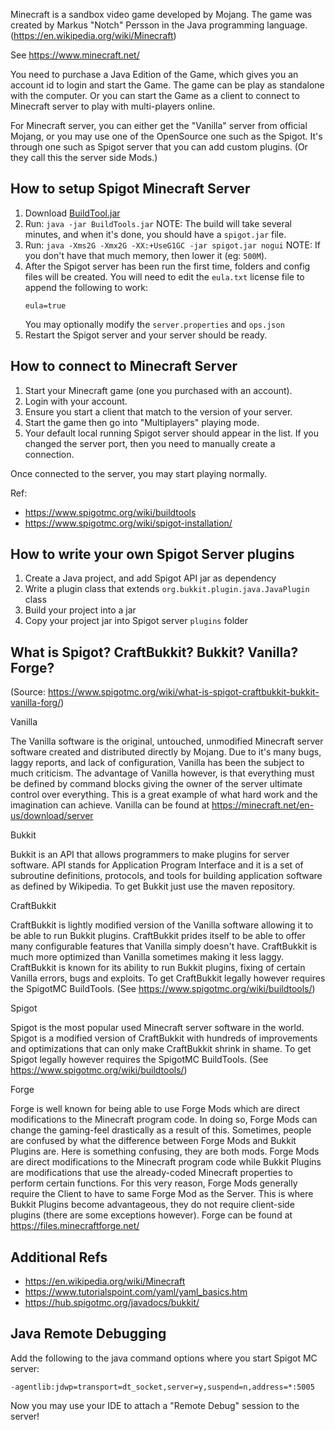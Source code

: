 Minecraft is a sandbox video game developed by Mojang. The game was created by Markus "Notch" Persson 
in the Java programming language. (https://en.wikipedia.org/wiki/Minecraft)

See https://www.minecraft.net/

You need to purchase a Java Edition of the Game, which gives you an account id to login and start 
the Game. The game can be play as standalone with the computer. Or you can start the Game as a client
to connect to Minecraft server to play with multi-players online.

For Minecraft server, you can either get the "Vanilla" server from official Mojang, or you may use
one of the OpenSource one such as the Spigot. It's through one such as Spigot server that you
can add custom plugins. (Or they call this the server side Mods.)

## How to setup Spigot Minecraft Server

1. Download [BuildTool.jar](https://hub.spigotmc.org/jenkins/job/BuildTools/lastSuccessfulBuild/artifact/target/BuildTools.jar)
2. Run: `java -jar BuildTools.jar`
    NOTE: The build will take several minutes, and when it's done, you should have a `spigot.jar` file.
3. Run: `java -Xms2G -Xmx2G -XX:+UseG1GC -jar spigot.jar nogui`
    NOTE: If you don't have that much memory, then lower it (eg: `500M`).
4. After the Spigot server has been run the first time, folders and config files will be created. You will
    need to edit the `eula.txt` license file to append the following to work:
   ```
   eula=true
   ```
   You may optionally modify the `server.properties` and `ops.json`
5. Restart the Spigot server and your server should be ready.

## How to connect to Minecraft Server

1. Start your Minecraft game (one you purchased with an account).
2. Login with your account.
3. Ensure you start a client that match to the version of your server.
4. Start the game then go into "Multiplayers" playing mode. 
6. Your default local running Spigot server should appear in the list. 
   If you changed the server port, then you need to manually create a connection.

Once connected to the server, you may start playing normally.

Ref:
* https://www.spigotmc.org/wiki/buildtools
* https://www.spigotmc.org/wiki/spigot-installation/

## How to write your own Spigot Server plugins

1. Create a Java project, and add Spigot API jar as dependency
2. Write a plugin class that extends `org.bukkit.plugin.java.JavaPlugin` class
3. Build your project into a jar
4. Copy your project jar into Spigot server `plugins` folder

## What is Spigot? CraftBukkit? Bukkit? Vanilla? Forge?

(Source: https://www.spigotmc.org/wiki/what-is-spigot-craftbukkit-bukkit-vanilla-forg/)

Vanilla

The Vanilla software is the original, untouched, unmodified Minecraft server software created and distributed
directly by Mojang. Due to it's many bugs, laggy reports, and lack of configuration, Vanilla has been the subject to
much criticism. The advantage of Vanilla however, is that everything must be defined by command blocks giving the
owner of the server ultimate control over everything. This is a great example of what hard work and the imagination
can achieve. Vanilla can be found at https://minecraft.net/en-us/download/server

Bukkit

Bukkit is an API that allows programmers to make plugins for server software. API stands for Application Program
Interface and it is a set of subroutine definitions, protocols, and tools for building application software as
defined by Wikipedia. To get Bukkit just use the maven repository.

CraftBukkit

CraftBukkit is lightly modified version of the Vanilla software allowing it to be able to run Bukkit plugins.
CraftBukkit prides itself to be able to offer many configurable features that Vanilla simply doesn't have.
CraftBukkit is much more optimized than Vanilla sometimes making it less laggy. CraftBukkit is known for its ability
to run Bukkit plugins, fixing of certain Vanilla errors, bugs and exploits. To get CraftBukkit legally however
requires the SpigotMC BuildTools. (See https://www.spigotmc.org/wiki/buildtools/)

Spigot

Spigot is the most popular used Minecraft server software in the world. Spigot is a modified version of
CraftBukkit with hundreds of improvements and optimizations that can only make CraftBukkit shrink in shame.
To get Spigot legally however requires the SpigotMC BuildTools. (See https://www.spigotmc.org/wiki/buildtools/)

Forge

Forge is well known for being able to use Forge Mods which are direct modifications to the Minecraft program code.
In doing so, Forge Mods can change the gaming-feel drastically as a result of this. Sometimes, people are confused
by what the difference between Forge Mods and Bukkit Plugins are. Here is something confusing, they are both mods.
Forge Mods are direct modifications to the Minecraft program code while Bukkit Plugins are modifications that use
the already-coded Minecraft properties to perform certain functions. For this very reason, Forge Mods generally
require the Client to have to same Forge Mod as the Server. This is where Bukkit Plugins become advantageous,
they do not require client-side plugins (there are some exceptions however). Forge can be found
at https://files.minecraftforge.net/

## Additional Refs

* https://en.wikipedia.org/wiki/Minecraft
* https://www.tutorialspoint.com/yaml/yaml_basics.htm
* https://hub.spigotmc.org/javadocs/bukkit/

## Java Remote Debugging

Add the following to the java command options where you start Spigot MC server:

```
-agentlib:jdwp=transport=dt_socket,server=y,suspend=n,address=*:5005
```

Now you may use your IDE to attach a "Remote Debug" session to the server!
